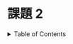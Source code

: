 # 課題 2

<!-- START doctoc generated TOC please keep comment here to allow auto update -->
<!-- DON'T EDIT THIS SECTION, INSTEAD RE-RUN doctoc TO UPDATE -->
<details>
<summary>Table of Contents</summary>

- [CDN とは](#cdn-%E3%81%A8%E3%81%AF)
- [Origin/Edge Server](#originedge-server)
- [Browser Cache](#browser-cache)
- [Browser cache VS CDN](#browser-cache-vs-cdn)
- [参考資料](#%E5%8F%82%E8%80%83%E8%B3%87%E6%96%99)

</details>
<!-- END doctoc generated TOC please keep comment here to allow auto update -->
